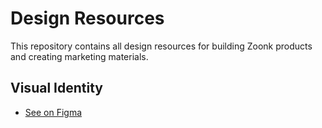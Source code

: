 # Design Resources

This repository contains all design resources for building Zoonk products and creating marketing materials.

## Visual Identity

- [See on Figma](https://www.figma.com/community/file/1468658456061518013)

